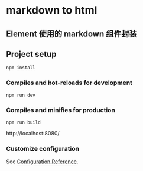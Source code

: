 
# markdown to html

## Element 使用的 markdown 组件封装

## Project setup
```
npm install
```

### Compiles and hot-reloads for development
```
npm run dev
```

### Compiles and minifies for production
```
npm run build
```

http://localhost:8080/

### Customize configuration
See [Configuration Reference](https://cli.vuejs.org/config/).
